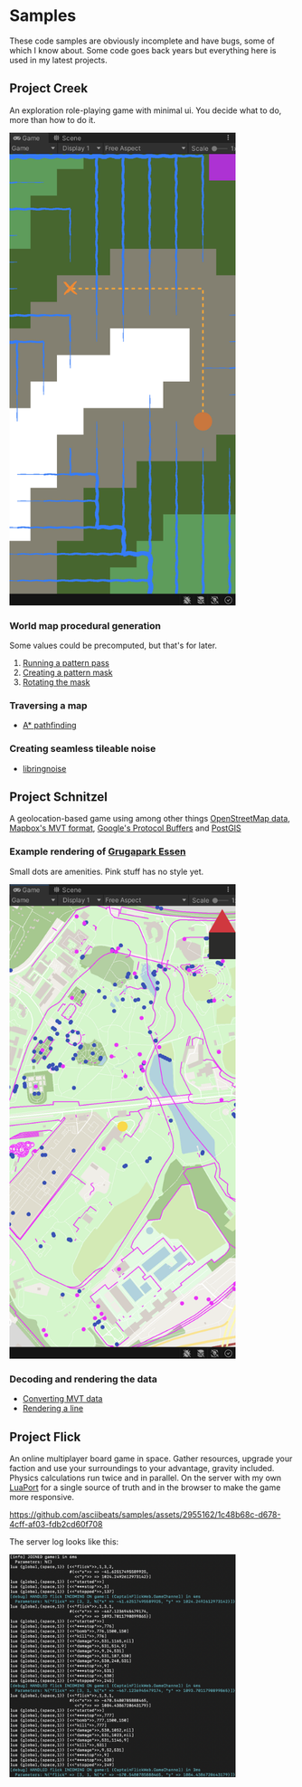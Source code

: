 # Samples

These code samples are obviously incomplete and have bugs, some of which I know about. Some code goes back years but everything here is used in my latest projects.

## Project Creek

An exploration role-playing game with minimal ui. You decide what to do, more than how to do it.

<img src="unity_creek_overworld.png" width="400"/>

### World map procedural generation

Some values could be precomputed, but that's for later.

1) [Running a pattern pass](WorldMap.cs#L251-L281)
2) [Creating a pattern mask](WorldMapNode.cs#L13-L23)
3) [Rotating the mask](SystemExtensions.cs#L93-L96)

### Traversing a map

- [A* pathfinding](RingMap.cs#L340-L419)

### Creating seamless tileable noise

- [libringnoise](https://github.com/asciibeats/libringnoise/blob/master/src/ringnoise.c#L200-L213)

## Project Schnitzel

A geolocation-based game using among other things [OpenStreetMap data](https://download.geofabrik.de/europe/germany/nordrhein-westfalen/duesseldorf-regbez.html), [Mapbox's MVT format](https://github.com/mapbox/vector-tile-spec/tree/master/2.1), [Google's Protocol Buffers](https://protobuf.dev) and [PostGIS](https://postgis.net/)

### Example rendering of [Grugapark Essen](https://www.openstreetmap.org/#map=16/51.4278/6.9873)

Small dots are amenities. Pink stuff has no style yet.

<img src="map_gruga.png" width="400"/>

### Decoding and rendering the data
- [Converting MVT data](TileData.cs)
- [Rendering a line](Line.cs)

## Project Flick

An online multiplayer board game in space. Gather resources, upgrade your faction and use your surroundings to your advantage, gravity included. Physics calculations run twice and in parallel. On the server with my own [LuaPort](https://github.com/asciibeats/luaport) for a single source of truth and in the browser to make the game more responsive.

https://github.com/asciibeats/samples/assets/2955162/1c48b68c-d678-4cff-af03-fdb2cd60f708

The server log looks like this:

<img src="browser_flick_log.png" width="400"/>

